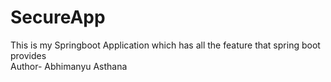 # SecureApp
This is my Springboot Application which has all the feature that spring boot provides
<br>
Author- Abhimanyu Asthana
